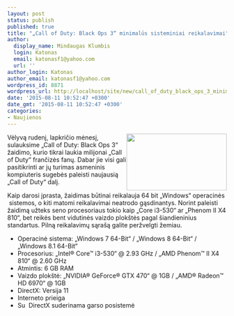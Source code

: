 ```yaml
---
layout: post
status: publish
published: true
title: "„Call of Duty: Black Ops 3“ minimalūs sisteminiai reikalavimai"
author:
  display_name: Mindaugas Klumbis
  login: Katonas
  email: katonasf1@yahoo.com
  url: ''
author_login: Katonas
author_email: katonasf1@yahoo.com
wordpress_id: 8871
wordpress_url: http://localhost/site/new/call_of_duty_black_ops_3_minimalus_sisteminiai_rekalavimai/
date: '2015-08-11 10:52:47 +0300'
date_gmt: '2015-08-11 10:52:47 +0300'
categories:
- Naujienos
---
```

<p>
	<a href="http://technews.lt/userfiles/call_of_duty_black_ops_III-high_resolution-image-4k-3840x2160-e1439042593192.jpg"><img alt="" src="http://technews.lt/userfiles/call_of_duty_black_ops_III-high_resolution-image-4k-3840x2160-e1439042593192.jpg" style="width: 230px; height: 130px; float: right;" /></a>Vėlyvą rudenį, lapkričio mėnesį, sulauksime &bdquo;Call of Duty: Black Ops 3&ldquo; žaidimo, kurio tikrai laukia milijonai &bdquo;Call of Duty&ldquo; frančizės fanų. Dabar jie visi gali pasitikrinti ar jų turimas asmeninis kompiuteris sugebės paleisti naujausią &bdquo;Call of Duty&ldquo; dalį.</p>
<p>
	Kaip darosi įprasta, žaidimas būtinai reikalauja 64 bit &bdquo;Windows&ldquo; operacinės &nbsp;sistemos, o kiti matomi reikalavimai neatrodo gąsdinantys. Norint paleisti žaidimą užteks seno procesoriaus tokio kaip &bdquo;Core i3-530&ldquo; ar &bdquo;Phenom II X4 810&ldquo;, bet reikės bent vidutinės vaizdo plok&scaron;tės pagal &scaron;iandieninius standartus. Pilną reikalavimų sąra&scaron;ą galite peržvelgti žemiau.</p>
<ul>
<li>
		Operacinė sistema: &bdquo;Windows 7 64-Bit&ldquo; / &bdquo;Windows 8 64-Bit&ldquo; / &bdquo;Windows 8.1 64-Bit&ldquo;</li>
<li>
		Procesorius: &bdquo;Intel&reg; Core&trade; i3-530&ldquo; @ 2.93 GHz / &bdquo;AMD Phenom&trade; II X4 810&ldquo; @ 2.60 GHz</li>
<li>
		Atmintis: 6 GB RAM</li>
<li>
		Vaizdo plok&scaron;tė: &bdquo;NVIDIA&reg; GeForce&reg; GTX 470&ldquo; @ 1GB / &bdquo;AMD&reg; Radeon&trade; HD 6970&ldquo; @ 1GB</li>
<li>
		DirectX: Versija 11</li>
<li>
		Interneto prieiga</li>
<li>
		Su &nbsp;DirectX suderinama garso posistemė</li>
</ul>
